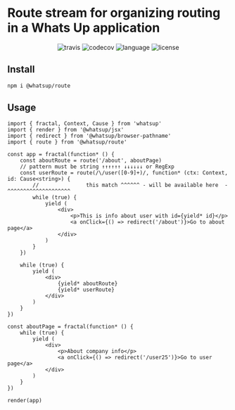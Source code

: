 # Route stream for organizing routing in a Whats Up application

<div align="center">
<img src="https://img.shields.io/travis/whatsup/route" alt="travis" />
<img src="https://img.shields.io/codecov/c/github/whatsup/route" alt="codecov" />
<img src="https://img.shields.io/github/languages/top/whatsup/route" alt="language" />
<img src="https://img.shields.io/npm/l/@whatsup/route" alt="license" />  
</div>

## Install

```bash
npm i @whatsup/route
```

## Usage

```tsx
import { fractal, Context, Cause } from 'whatsup'
import { render } from '@whatsup/jsx'
import { redirect } from '@whatsup/browser-pathname'
import { route } from '@whatsup/route'

const app = fractal(function* () {
    const aboutRoute = route('/about', aboutPage)
    // pattern must be string ↑↑↑↑↑↑ ↓↓↓↓↓↓ or RegExp
    const userRoute = route(/\/user([0-9]+)/, function* (ctx: Context, id: Cause<string>) {
        //               this match ^^^^^^ - will be available here  - ^^^^^^^^^^^^^^^^^^^^
        while (true) {
            yield (
                <div>
                    <p>This is info about user with id={yield* id}</p>
                    <a onClick={() => redirect('/about')}>Go to about page</a>
                </div>
            )
        }
    })

    while (true) {
        yield (
            <div>
                {yield* aboutRoute}
                {yield* userRoute}
            </div>
        )
    }
})

const aboutPage = fractal(function* () {
    while (true) {
        yield (
            <div>
                <p>About company info</p>
                <a onClick={() => redirect('/user25')}>Go to user page</a>
            </div>
        )
    }
})

render(app)
```
